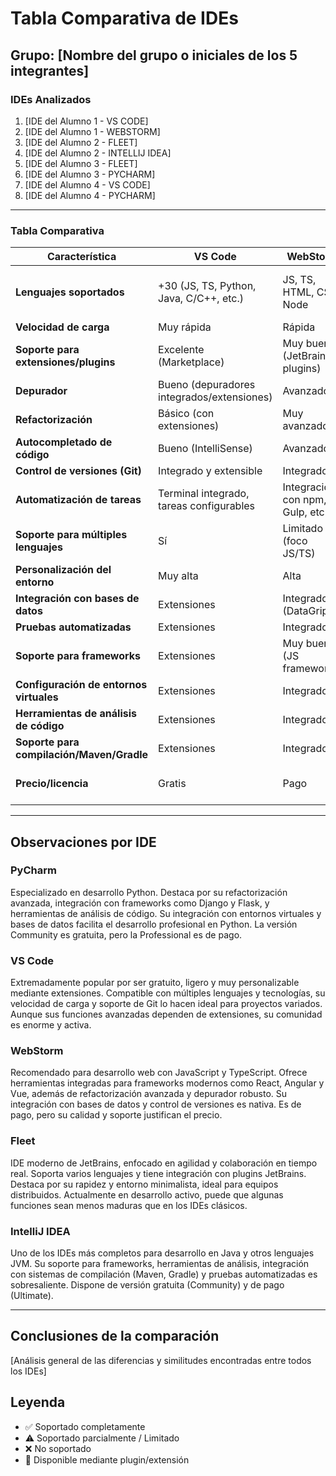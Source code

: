 # Tabla Comparativa de IDEs

## Grupo: [Nombre del grupo o iniciales de los 5 integrantes]

### IDEs Analizados
1. [IDE del Alumno 1 - VS CODE]
2. [IDE del Alumno 1 - WEBSTORM]
3. [IDE del Alumno 2 - FLEET]
4. [IDE del Alumno 2 - INTELLIJ IDEA]
5. [IDE del Alumno 3 - FLEET]
6. [IDE del Alumno 3 - PYCHARM]
7. [IDE del Alumno 4 - VS CODE]
8. [IDE del Alumno 4 - PYCHARM]

---

### Tabla Comparativa

| Característica                        | VS Code | WebStorm | Fleet | IntelliJ IDEA | PyCharm |
|----------------------------------------|---------|----------|-------|---------------|---------|
| **Lenguajes soportados**               | +30 (JS, TS, Python, Java, C/C++, etc.) | JS, TS, HTML, CSS, Node | JS, TS, Python, Java, Go, etc. | Java, Kotlin, Groovy, Scala, + | Python, JS, HTML, etc. |
| **Velocidad de carga**                 | Muy rápida | Rápida | Rápida | Media | Media |
| **Soporte para extensiones/plugins**   | Excelente (Marketplace) | Muy bueno (JetBrains plugins) | Bueno (JetBrains plugins) | Excelente (JetBrains plugins) | Excelente (JetBrains plugins) |
| **Depurador**                          | Bueno (depuradores integrados/extensiones) | Avanzado | Avanzado | Avanzado | Avanzado |
| **Refactorización**                    | Básico (con extensiones) | Muy avanzado | Avanzado | Muy avanzado | Muy avanzado |
| **Autocompletado de código**           | Bueno (IntelliSense) | Avanzado | Avanzado | Avanzado | Avanzado |
| **Control de versiones (Git)**         | Integrado y extensible | Integrado | Integrado | Integrado | Integrado |
| **Automatización de tareas**           | Terminal integrado, tareas configurables | Integración con npm, Gulp, etc. | Terminal integrado | Integración con Gradle/Maven | Integración con herramientas Python |
| **Soporte para múltiples lenguajes**   | Sí | Limitado (foco JS/TS) | Sí | Sí | Sí (principalmente Python) |
| **Personalización del entorno**        | Muy alta | Alta | Alta | Alta | Alta |
| **Integración con bases de datos**     | Extensiones | Integrado (DataGrip) | Integrado | Integrado | Integrado |
| **Pruebas automatizadas**              | Extensiones | Integrado | Integrado | Integrado | Integrado |
| **Soporte para frameworks**            | Extensiones | Muy bueno (JS frameworks) | Bueno | Muy bueno | Muy bueno (Django, Flask, etc.) |
| **Configuración de entornos virtuales**| Extensiones | Integrado | Integrado | Integrado | Integrado (venv, conda) |
| **Herramientas de análisis de código** | Extensiones | Integrado | Integrado | Integrado | Integrado |
| **Soporte para compilación/Maven/Gradle** | Extensiones | Integrado | Integrado | Integrado | Integrado (para Python) |
| **Precio/licencia**                    | Gratis | Pago | Pago | Pago (Community gratis) | Pago (Community gratis) |

---

## Observaciones por IDE

### PyCharm
Especializado en desarrollo Python. Destaca por su refactorización avanzada, integración con frameworks como Django y Flask, y herramientas de análisis de código. Su integración con entornos virtuales y bases de datos facilita el desarrollo profesional en Python. La versión Community es gratuita, pero la Professional es de pago.

### VS Code
Extremadamente popular por ser gratuito, ligero y muy personalizable mediante extensiones. Compatible con múltiples lenguajes y tecnologías, su velocidad de carga y soporte de Git lo hacen ideal para proyectos variados. Aunque sus funciones avanzadas dependen de extensiones, su comunidad es enorme y activa.

### WebStorm
Recomendado para desarrollo web con JavaScript y TypeScript. Ofrece herramientas integradas para frameworks modernos como React, Angular y Vue, además de refactorización avanzada y depurador robusto. Su integración con bases de datos y control de versiones es nativa. Es de pago, pero su calidad y soporte justifican el precio.

### Fleet
IDE moderno de JetBrains, enfocado en agilidad y colaboración en tiempo real. Soporta varios lenguajes y tiene integración con plugins JetBrains. Destaca por su rapidez y entorno minimalista, ideal para equipos distribuidos. Actualmente en desarrollo activo, puede que algunas funciones sean menos maduras que en los IDEs clásicos.

### IntelliJ IDEA
Uno de los IDEs más completos para desarrollo en Java y otros lenguajes JVM. Su soporte para frameworks, herramientas de análisis, integración con sistemas de compilación (Maven, Gradle) y pruebas automatizadas es sobresaliente. Dispone de versión gratuita (Community) y de pago (Ultimate).


---

## Conclusiones de la comparación
[Análisis general de las diferencias y similitudes encontradas entre todos los IDEs]

## Leyenda
- ✅ Soportado completamente
- ⚠️ Soportado parcialmente / Limitado
- ❌ No soportado
- 🔌 Disponible mediante plugin/extensión
